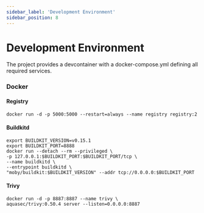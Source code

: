 ```yaml
---
sidebar_label: 'Development Environment'
sidebar_position: 8
---
```


# Development Environment

The project provides a devcontainer with a docker-compose.yml defining all required services.

### Docker

#### Registry

```shell title="bash"
docker run -d -p 5000:5000 --restart=always --name registry registry:2
```

#### Buildkitd

```shell title="bash"
export BUILDKIT_VERSION=v0.15.1
export BUILDKIT_PORT=8888
docker run --detach --rm --privileged \
-p 127.0.0.1:$BUILDKIT_PORT:$BUILDKIT_PORT/tcp \
--name buildkitd \
--entrypoint buildkitd \ 
"moby/buildkit:$BUILDKIT_VERSION" --addr tcp://0.0.0.0:$BUILDKIT_PORT
```

#### Trivy

```shell title="bash"
docker run -d -p 8887:8887 --name trivy \
aquasec/trivy:0.50.4 server --listen=0.0.0.0:8887
```
